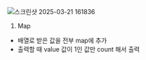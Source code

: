 ![스크린샷 2025-03-21 161836](https://github.com/user-attachments/assets/e56aa512-e7af-4df2-9462-4ab3512c1c90)

1. Map
- 배열로 받은 값을 전부 map에 추가
- 출력할 때 value 값이 1인 값만 count 해서 출력